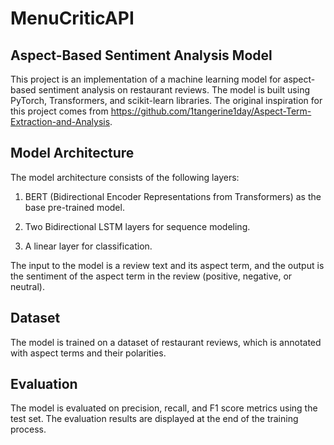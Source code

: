 # MenuCriticAPI
## Aspect-Based Sentiment Analysis Model
This project is an implementation of a machine learning model for aspect-based sentiment analysis on restaurant reviews. The model is built using PyTorch, Transformers, and scikit-learn libraries. The original inspiration for this project comes from https://github.com/1tangerine1day/Aspect-Term-Extraction-and-Analysis.
## Model Architecture
The model architecture consists of the following layers:

1. BERT (Bidirectional Encoder Representations from Transformers) as the base pre-trained model.

2. Two Bidirectional LSTM layers for sequence modeling.

3. A linear layer for classification.

The input to the model is a review text and its aspect term, and the output is the sentiment of the aspect term in the review (positive, negative, or neutral).

## Dataset
The model is trained on a dataset of restaurant reviews, which is annotated with aspect terms and their polarities.

## Evaluation
The model is evaluated on precision, recall, and F1 score metrics using the test set. The evaluation results are displayed at the end of the training process.



